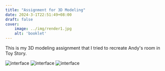 ```yaml
---
title: "Assignment for 3D Modeling"
date: 2024-3-1T22:51:49+08:00
draft: false
cover:
    image: ../img/render1.jpg
    alt: 'booklet'
---
```

This is my 3D modeling assignment that I tried to recreate Andy's room in Toy Story.


![interface](../img/render1.jpg)
![interface](../img/render2.jpg)
![interface](../img/render3.jpg)
